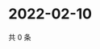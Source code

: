 # 2022-02-10

共 0 条

<!-- BEGIN WEIBO -->
<!-- 最后更新时间 Thu Feb 10 2022 11:13:56 GMT+0800 (China Standard Time) -->

<!-- END WEIBO -->
